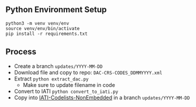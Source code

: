 ## Python Environment Setup

```
python3 -m venv venv/env
source venv/env/bin/activate
pip install -r requirements.txt
```

## Process

- Create a branch `updates/YYYY-MM-DD`
- Download file and copy to repo: `DAC-CRS-CODES_DDMMYYYY.xml`
- Extract `python extract_dac.py`
  - Make sure to update filename in code
- Convert to IATI `python convert_to_iati.py`
- Copy into [IATI-Codelists-NonEmbedded](https://github.com/IATI/IATI-Codelists-NonEmbedded) in a branch `updates/YYYY-MM-DD`